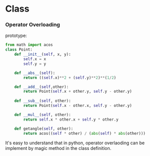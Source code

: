 # Class

### Operator Overloading

prototype:

```python
from math import acos
class Point:
    def __init__(self, x, y):
        self.x = x
        self.y = y

    def __abs__(self):
        return ((self.x)**2 + (self.y)**2)**(1/2)

    def __add__(self,other):
        return Point(self.x + other.y, self.y - other.y)
    
    def __sub__(self, other):
        return Point(self.x - other.x, self.y - other.y)

    def __mul__(self, other):
        return self.x * other.x + self.y * other.y

    def getangle(self, other):
        return acos((self * other) / (abs(self) * abs(other)))
```

It's easy to understand that in python, operator overlaoding can be implement by magic method in the class definition.

